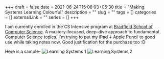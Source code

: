 +++ 
draft = false
date = 2021-06-24T15:08:03+05:30
title = "Making Systems Learning Colourful"
description = ""
slug = "" 
tags = []
categories = []
externalLink = ""
series = []
+++

I am currently enrolled in the CS Intensive program at [Bradfield School of Computer Science](https://bradfieldcs.com/). A mastery-focused, deep-dive approach to fundamental Computer Science topics. I'm trying to put my iPad + Apple Pencil to good use while taking notes now. Good justification for the purchase too :D

Here is a sample-
![Learning Systems 1](../static/systems1.jpeg)
![Learning Systems 2](../static/systems2.jpeg)
